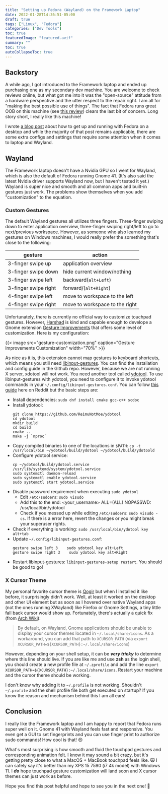 ```yaml
---
title: "Setting up Fedora (Wayland) on the Framework Laptop"
date: 2022-01-28T14:36:51-05:00
draft: true
tags: ["Linux", "Fedora"]
categories: ["Dev Tools"]
toc: true
featuredImage: "featured.avif"
summary: ""
toc: true
autoCollapseToc: true
---
```


## Backstory

A while ago, I got introduced to the Framework laptop and ended up purchasing one as my secondary dev machine. You are welcome to check reviews online, but what got me into it was the "open-source" attitude from a hardware perspective and the utter respect to the repair right. I am all for "making the best possible use of things". The fact that Fedora runs great OOB on this machine (see [this review](https://www.youtube.com/watch?v=jl4ik7PifpY)) clears the last bit of concern. Long story short, I really like this machine!

I wrote [a blog post](/get-up-and-running-with-fedora35/) about how to get up and running with Fedora on a desktop and while the majority of that post remains applicable, there are some extra configs and settings that require some attention when it comes to laptop and Wayland.

## Wayland

The Framework laptop doesn't have a Nvidia GPU so I went for Wayland, which is also the default of Fedora running Gnome 41. (It's also said the latest Nvidia driver supports Wayland now, but I haven't tested it yet.) Wayland is super nice and smooth and all common apps and built-in gestures just work. The problems show themselves when you add "customization" to the equation.

### Custom Gestures

The default Wayland gestures all utilizes three fingers. Three-finger swiping down to enter application overview, three-finger swiping right/left to go to next/previous workspace. However, as someone who also learned my gestures on Windows machines, I would really prefer the something that's close to the following:

| gesture              | action                         |
| -------------------- | ------------------------------ |
| 3-finger swipe up    | application overview           |
| 3-finger swipe down  | hide current window/nothing    |
| 3-finger swipe left  | backward(`alt+Left`)           |
| 3-finger swipe right | forward/(`alt+Right`)          |
| 4-finger swipe left  | move to workspace to the left  |
| 4-finger swipe right | move to workspace to the right |

Unfortunately, there is currently no official way to customize touchpad gestures. However, [Harshad](https://github.com/harshadgavali) is kind and capable enough to develope a Gnome extension [Gesture Improvements](https://extensions.gnome.org/extension/4245/gesture-improvements/) that offers some level of customization. Here is my configuration:

{{< image src="gesture-customization.png" caption="Gesture Improvements Customization" width="70%" >}}

As nice as it is, this extension cannot map gestures to keyboard shortcuts, which means you still need [libinput-gestures](https://github.com/bulletmark/libinput-gestures). You can find the installation and config guide in the Github repo. However, because we are not running X server, xdotool will not work. You need another tool called [ydotool](https://github.com/ReimuNotMoe/ydotool). To use libinput-gestures with ydotool, you need to configure it to invoke ydotool commands in your `~/.config/libinput-gestures.conf`. You can follow [this guide](https://www.reddit.com/r/gnome/comments/qrhu0e/guide_to_customize_gnome_40_touchpad_gestures_on/) here on Reddit but the basic steps are:

- Install dependencies: `sudo dnf install cmake gcc-c++ scdoc`
- Install ydotool:
  ```
  git clone https://github.com/ReimuNotMoe/ydotool
  cd ydotool
  mkdir build
  cd build
  cmake ..
  make -j `nproc`
  ```
- Copy compiled binaries to one of the locations in `$PATH`: `cp -t /usr/local/bin ~/ydotool/build/ydotool ~/ydotool/build/ydotoold`
- Configure ydotool service:
  ```shell
  cp ~/ydotool/build/ydotool.service /usr/lib/systemd/system/ydotool.service
  sudo systemctl daemon-reload
  sudo systemctl enable ydotool.service
  sudo systemctl start ydotool.service
  ```
- Disable password requirement when executing `sudo ydotool`
  - Edit `/etc/sudoers`: `sudo visudo`
  - Add this to the end: <your_username> ALL=(ALL) NOPASSWD: /usr/local/bin/ydotool
  - Check if you messed up while editing `/etc/sudoers`: `sudo visudo -cs`. If there is a error here, revert the changes or you might break your superuser rights.
- Check if everything is working: `sudo /usr/local/bin/ydotool key alt+tab`
- Update `~/.config/libinput-gestures.conf`:
  ```
  gesture swipe left 3    sudo ydotool key alt+Left
  gesture swipe right 3    sudo ydotool key alt+Right
  ```
- Restart libinput-gestures: `libinput-gestures-setup restart`. You should be good to go!

### X Cursor Theme

My personal favorite cursor theme is [Qogir](https://github.com/vinceliuice/Qogir-icon-theme) but when I installed it like before, it surprisingly didn't work. Well, at least it worked on the desktop and other UI element but as soon as I hovered over native Wayland apps (not the ones running XWayland) like Firefox or Gnome Settings, a tiny little fall back cursor would show up. Fortunately, there's actually a quick fix (from [Arch Wiki](https://wiki.archlinux.org/title/Cursor_themes#GNOME)):

> By default, on Wayland, Gnome applications should be unable to display your cursor themes located in `~/.local/share/icons`. As a workaround, you can add that path to `XCURSOR_PATH` (via `export XCURSOR_PATH=${XCURSOR_PATH}:~/.local/share/icons`)

However, depending on your shell setup, it can be _**very tricky**_ to determine where this line should live. If you are like me and use **zsh** as the login shell, you should create a new profile file at `~/.zprofile` and add the line `export XCURSOR_PATH=${XCURSOR_PATH}:~/.local/share/icons`. Restart your machine and the cursor theme should be working.

I don't know why adding it to `~/.profile` is not working. Shouldn't `~/.profile` and the shell profile file both get executed on startup? If you know the reason and mechanism behind this I am all ears!

## Conclusion

I really like the Framework laptop and I am happy to report that Fedora runs super well on it. Gnome 41 with Wayland feels fast and responsive. You even get a GUI to set fingerprints and you can use finger print to authorize sudo commands! How cool is that! :heart_eyes:

What's most surprising is how smooth and fluid the touchpad gestures and corresponding animation felt. I know it may sound a bit crazy, but it's getting pretty close to what a MacOS + MacBook touchpad feels like. :scream_cat: I can safely say it's better than my XPS 15 7590 (i7 4k model) with Windows 11. I _**do**_ hope touchpad gesture customization will land soon and X cursor themes can just work as before.

Hope you find this post helpful and hope to see you in the next one! :wave: